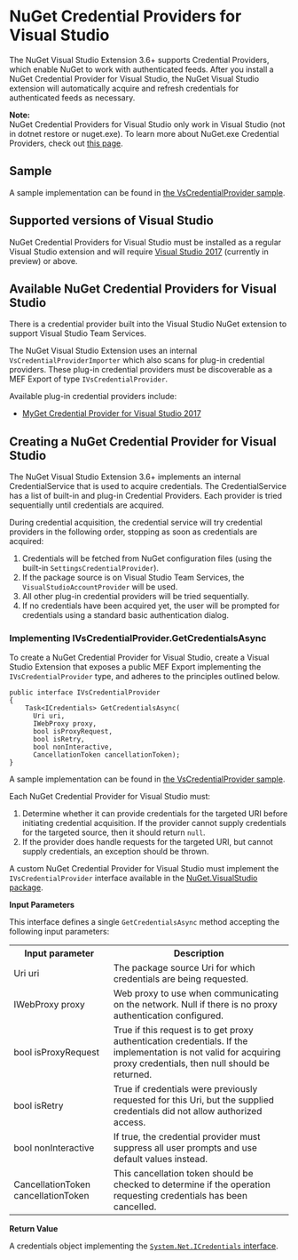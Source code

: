 ﻿# NuGet Credential Providers for Visual Studio

The NuGet Visual Studio Extension 3.6+ supports Credential Providers, which enable NuGet to work with authenticated feeds.
After you install a NuGet Credential Provider for Visual Studio, the NuGet Visual Studio extension will automatically acquire and refresh credentials for authenticated feeds as necessary.

<div class="block-callout-info">
    <strong>Note:</strong><br>
    NuGet Credential Providers for Visual Studio only work in Visual Studio (not in dotnet restore or nuget.exe).
    To learn more about NuGet.exe Credential Providers, check out <a href="NuGet.exe-Credential-Providers" alt="Learn more about NuGet.exe Credential Providers">this page</a>.
</div>

## Sample

A sample implementation can be found in [the VsCredentialProvider sample](https://github.com/NuGet/Samples/tree/master/VsCredentialProvider).

## Supported versions of Visual Studio

NuGet Credential Providers for Visual Studio must be installed as a regular Visual Studio extension and will require [Visual Studio 2017](https://aka.ms/vs/15/preview/vs_enterprise) (currently in preview) or above.

## Available NuGet Credential Providers for Visual Studio

There is a credential provider built into the Visual Studio NuGet extension to support Visual Studio Team Services.

The NuGet Visual Studio Extension uses an internal `VsCredentialProviderImporter` which also scans for plug-in credential providers. These plug-in credential providers must be discoverable as a MEF Export of type `IVsCredentialProvider`.

Available plug-in credential providers include:
* [MyGet Credential Provider for Visual Studio 2017](http://docs.myget.org/docs/reference/credential-provider-for-visual-studio)

## Creating a NuGet Credential Provider for Visual Studio

The NuGet Visual Studio Extension 3.6+ implements an internal CredentialService that is used to acquire credentials. The CredentialService has a list of built-in and plug-in Credential Providers. Each provider is tried sequentially until credentials are acquired.

During credential acquisition, the credential service will try credential providers in the following order, stopping as soon as credentials are acquired:

1. Credentials will be fetched from NuGet configuration files (using the built-in `SettingsCredentialProvider`).
2. If the package source is on Visual Studio Team Services, the `VisualStudioAccountProvider` will be used.
3. All other plug-in credential providers will be tried sequentially.
4. If no credentials have been acquired yet, the user will be prompted for credentials using a standard basic authentication dialog.

### Implementing IVsCredentialProvider.GetCredentialsAsync

To create a NuGet Credential Provider for Visual Studio, create a Visual Studio Extension that exposes a public MEF Export implementing the `IVsCredentialProvider` type, and adheres to the principles outlined below.

    public interface IVsCredentialProvider
    {
        Task<ICredentials> GetCredentialsAsync(
          Uri uri,
          IWebProxy proxy,
          bool isProxyRequest,
          bool isRetry,
          bool nonInteractive,
          CancellationToken cancellationToken);
    }

A sample implementation can be found in [the VsCredentialProvider sample](https://github.com/NuGet/Samples/tree/master/VsCredentialProvider).

Each NuGet Credential Provider for Visual Studio must:

1. Determine whether it can provide credentials for the targeted URI before initiating credential acquisition. If the provider cannot supply credentials for the targeted source, then it should return `null`.
2. If the provider does handle requests for the targeted URI, but cannot supply credentials, an exception should be thrown.

A custom NuGet Credential Provider for Visual Studio must implement the `IVsCredentialProvider` interface available in the [NuGet.VisualStudio package](https://www.nuget.org/packages/NuGet.VisualStudio/).

**Input Parameters**

This interface defines a single `GetCredentialsAsync` method accepting the following input parameters:

<table>
    <th>Input parameter</th>
    <th>Description</th>
    <tr>
        <td>Uri uri</td>
        <td>The package source Uri for which credentials are being requested.</td>
    </tr>
    <tr>
        <td>IWebProxy proxy</td>
        <td>Web proxy to use when communicating on the network. Null if there is no proxy authentication configured.</td>
    </tr>
    <tr>
        <td>bool isProxyRequest</td>
        <td>True if this request is to get proxy authentication credentials. If the implementation is not valid for acquiring proxy credentials, then null should be returned.</td>
    </tr>
    <tr>
        <td>bool isRetry</td>
        <td>True if credentials were previously requested for this Uri, but the supplied credentials did not allow authorized access.</td>
    </tr>
    <tr>
        <td>bool nonInteractive</td>
        <td>If true, the credential provider must suppress all user prompts and use default values instead.</td>
    </tr>
    <tr>
        <td>CancellationToken cancellationToken</td>
        <td>This cancellation token should be checked to determine if the operation requesting credentials has been cancelled.</td>
    </tr>
</table>

**Return Value**

A credentials object implementing the [`System.Net.ICredentials` interface](https://msdn.microsoft.com/en-us/library/system.net.icredentials.aspx).
